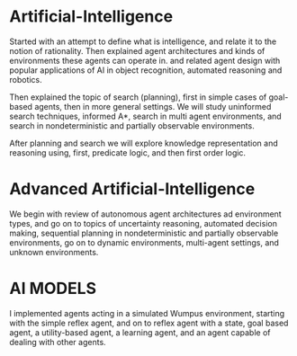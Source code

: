 # Artificial-Intelligence

Started with an attempt to define what is intelligence, and relate it to the notion
of rationality. Then explained agent architectures and kinds of
environments these agents can operate in. and related agent design with popular
applications of AI in object recognition, automated reasoning and robotics. 

Then explained the topic of search (planning), first in simple cases of goal-based
agents, then in more general settings. We will study uninformed search techniques,
informed A*, search in multi agent environments, and search in nondeterministic and
partially observable environments.

After planning and search we will explore knowledge representation and reasoning
using, first, predicate logic, and then first order logic.

# Advanced Artificial-Intelligence

We begin with review of autonomous agent architectures ad environment types, and go on to topics
of uncertainty reasoning, automated decision making, sequential planning in nondeterministic and
partially observable environments, go on to dynamic environments, multi-agent settings, and unknown
environments.

# AI MODELS
I implemented agents acting in a simulated Wumpus environment, starting with the simple
reflex agent, and on to reflex agent with a state, goal based agent, a utility-based agent, a learning
agent, and an agent capable of dealing with other agents.
